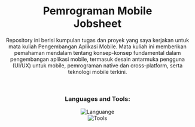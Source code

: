 <h1 align="center"> Pemrograman Mobile <br> Jobsheet</h1>

<p align="center">Repository ini berisi kumpulan tugas dan proyek yang saya kerjakan untuk mata kuliah Pengembangan Aplikasi Mobile. Mata kuliah ini memberikan pemahaman mendalam tentang konsep-konsep fundamental dalam pengembangan aplikasi mobile, termasuk desain antarmuka pengguna (UI/UX) untuk mobile, pemrograman native dan cross-platform, serta teknologi mobile terkini.</p>

<br>

<h3 align="center">Languages and Tools:</h3>

<p align="center">
<img src="https://skillicons.dev/icons?i=flutter,dart" alt="Languange">
<br>
<img src="https://skillicons.dev/icons?i=git,vscode,androidstudio,figma" alt="Tools">
</p>
